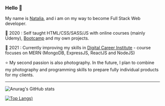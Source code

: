 ### Hello 👋

My name is [Natalia](https://nataliabanz.netlify.app/), and i am on my way to become Full Stack Web developer. 


🔶 2020 : Self taught HTML/CSS/SASS/JS with online courses (mainly Udemy), [Bootcamp](https://studiuje.it/) and my own projects. 

🔷 2021 : Currently improving my skills in [Digital Career Institute](https://digitalcareerinstitute.org/) - course focuses on MERN (MongoDB, ExpressJS, ReactJS and NodeJS)

⭐ My second passion is also photography. In the future, I plan to combine my photography and programming skills to prepare fully individual products for my clients.

***


![Anurag's GitHub stats](https://github-readme-stats.vercel.app/api?username=nataliabanz&show_icons=true&theme=radical)

[![Top Langs](https://github-readme-stats.vercel.app/api/top-langs/?username=nataliabanz&theme=radical))](https://github.com/nataliabanz/github-readme-stats)


